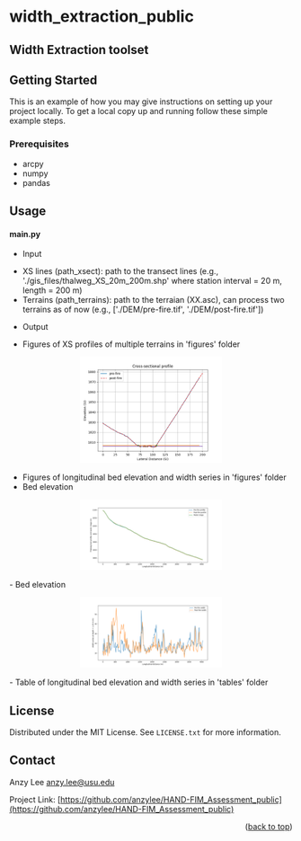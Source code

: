 # width_extraction_public
 




<!-- ABOUT THE PROJECT -->
## Width Extraction toolset



<!-- GETTING STARTED -->
## Getting Started

This is an example of how you may give instructions on setting up your project locally.
To get a local copy up and running follow these simple example steps.

### Prerequisites

* arcpy
* numpy
* pandas


<!-- USAGE EXAMPLES -->
## Usage

#### main.py

* Input
 - XS lines (path_xsect): path to the transect lines (e.g., './gis_files/thalweg_XS_20m_200m.shp' where station interval = 20 m, length = 200 m)
 - Terrains (path_terrains): path to the terraian (XX.asc), can process two terrains as of now (e.g., ['./DEM/pre-fire.tif', './DEM/post-fire.tif'])
  
* Output
 - Figures of XS profiles of multiple terrains in 'figures' folder 
<p align="center" width="100%">
<img width="50%" src="/figures/xsect_20m_200m_1p25m_same_vertical_offset/profile_186.png" alt="output0">
</p>

 - Figures of longitudinal bed elevation and width series in 'figures' folder
  - Bed elevation
<p align="center" width="100%">
<img width="50%" src="/figures/z_series_20m_200m_1p25m_same_vertical_offset.png" alt="output1">
</p>
  - Bed elevation
<p align="center" width="100%">
<img width="50%" src="/figures/w_series_20m_200m_1p25m_same_vertical_offset.png" alt="output2">
</p>
  - Table of longitudinal bed elevation and width series in 'tables' folder




<!-- ROADMAP 

## Roadmap

- [x] Add Changelog
- [x] Add back to top links
- [ ] Add Additional Templates w/ Examples
- [ ] Add "components" document to easily copy & paste sections of the readme
- [ ] Multi-language Support
    - [ ] Chinese
    - [ ] Spanish
-->


<!-- CONTRIBUTING 
## Contributing

Contributions are what make the open source community such an amazing place to learn, inspire, and create. Any contributions you make are **greatly appreciated**.

If you have a suggestion that would make this better, please fork the repo and create a pull request. You can also simply open an issue with the tag "enhancement".
Don't forget to give the project a star! Thanks again!

1. Fork the Project
2. Create your Feature Branch (`git checkout -b feature/AmazingFeature`)
3. Commit your Changes (`git commit -m 'Add some AmazingFeature'`)
4. Push to the Branch (`git push origin feature/AmazingFeature`)
5. Open a Pull Request
-->

<!-- LICENSE -->
## License

Distributed under the MIT License. See `LICENSE.txt` for more information.



<!-- CONTACT -->
## Contact

Anzy Lee anzy.lee@usu.edu

Project Link: [https://github.com/anzylee/HAND-FIM_Assessment_public](https://github.com/anzylee/HAND-FIM_Assessment_public)


<!-- ACKNOWLEDGMENTS 
## Acknowledgments

Use this space to list resources you find helpful and would like to give credit to. I've included a few of my favorites to kick things off!

* [Choose an Open Source License](https://choosealicense.com)
* [GitHub Emoji Cheat Sheet](https://www.webpagefx.com/tools/emoji-cheat-sheet)
* [Malven's Flexbox Cheatsheet](https://flexbox.malven.co/)
* [Malven's Grid Cheatsheet](https://grid.malven.co/)
* [Img Shields](https://shields.io)
* [GitHub Pages](https://pages.github.com)
* [Font Awesome](https://fontawesome.com)
* [React Icons](https://react-icons.github.io/react-icons/search)
-->

<p align="right">(<a href="#readme-top">back to top</a>)</p>


